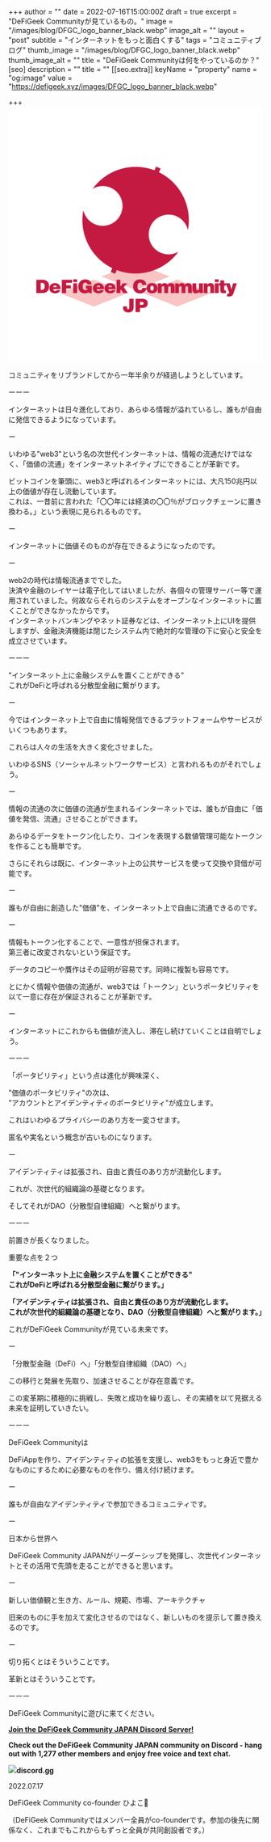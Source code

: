 +++
author = ""
date = 2022-07-16T15:00:00Z
draft = true
excerpt = "DeFiGeek Communityが見ているもの。"
image = "/images/blog/DFGC_logo_banner_black.webp"
image_alt = ""
layout = "post"
subtitle = "インターネットをもっと面白くする"
tags = "コミュニティブログ"
thumb_image = "/images/blog/DFGC_logo_banner_black.webp"
thumb_image_alt = ""
title = "DeFiGeek Communityは何をやっているのか？"
[seo]
description = ""
title = ""
[[seo.extra]]
keyName = "property"
name = "og:image"
value = "https://defigeek.xyz/images/DFGC_logo_banner_black.webp"

+++
![](/images/blog/縦配置ロゴ（背景透過）.png)

コミュニティをリブランドしてから一年半余りが経過しようとしています。

ーーー

インターネットは日々進化しており、あらゆる情報が溢れているし、誰もが自由に発信できるようになっています。

ー

いわゆる"web3"という名の次世代インターネットは、情報の流通だけではなく、「価値の流通」をインターネットネイティブにできることが革新です。

ビットコインを筆頭に、web3と呼ばれるインターネットには、大凡150兆円以上の価値が存在し流動しています。  
これは、一昔前に言われた「〇〇年には経済の〇〇％がブロックチェーンに置き換わる。」という表現に見られるものです。

ー

インターネットに価値そのものが存在できるようになったのです。

ー

web2の時代は情報流通まででした。  
決済や金融のレイヤーは電子化してはいましたが、各個々の管理サーバー等で運用されていました。何故ならそれらのシステムをオープンなインターネットに置くことができなかったからです。  
インターネットバンキングやネット証券などは、インターネット上にUIを提供しますが、金融決済機能は閉じたシステム内で絶対的な管理の下に安心と安全を成立させています。

ーーー

"インターネット上に金融システムを置くことができる"  
これがDeFiと呼ばれる分散型金融に繋がります。

ー

今ではインターネット上で自由に情報発信できるプラットフォームやサービスがいくつもあります。

これらは人々の生活を大きく変化させました。

いわゆるSNS（ソーシャルネットワークサービス）と言われるものがそれでしょう。

ー

情報の流通の次に価値の流通が生まれるインターネットでは、誰もが自由に「価値を発信、流通」させることができます。

あらゆるデータをトークン化したり、コインを表現する数値管理可能なトークンを作ることも簡単です。

さらにそれらは既に、インターネット上の公共サービスを使って交換や貸借が可能です。

ー

誰もが自由に創造した"価値"を、インターネット上で自由に流通できるのです。

ー

情報もトークン化することで、一意性が担保されます。  
第三者に改変されないという保証です。

データのコピーや贋作はその証明が容易です。同時に複製も容易です。

とにかく情報や価値の流通が、web3では「トークン」というポータビリティを以て一意に存在が保証されることが革新です。

ー

インターネットにこれからも価値が流入し、滞在し続けていくことは自明でしょう。

ーーー

「ポータビリティ」という点は進化が興味深く、

"価値のポータビリティ"の次は、  
"アカウントとアイデンティティのポータビリティ"が成立します。

これはいわゆるプライバシーのあり方を一変させます。

匿名や実名という概念が古いものになります。

ー

アイデンティティは拡張され、自由と責任のあり方が流動化します。

これが、次世代的組織論の基礎となります。

そしてそれがDAO（分散型自律組織）へと繋がります。

ーーー

前置きが長くなりました。

重要な点を２つ

**「"インターネット上に金融システムを置くことができる"**  
**これがDeFiと呼ばれる分散型金融に繋がります。」**

**「アイデンティティは拡張され、自由と責任のあり方が流動化します。**  
**これが次世代的組織論の基礎となり、DAO（分散型自律組織）へと繋がります。」**

これがDeFiGeek Communityが見ている未来です。

ー

「分散型金融（DeFi）へ」「分散型自律組織（DAO）へ」

この移行と発展を先取り、加速させることが存在意義です。

この変革期に積極的に挑戦し、失敗と成功を繰り返し、その実績を以て見据える未来を証明していきたい。

ーーー

DeFiGeek Communityは

DeFiAppを作り、アイデンティティの拡張を支援し、web3をもっと身近で豊かなものにするために必要なものを作り、備え付け続けます。

ー

誰もが自由なアイデンティティで参加できるコミュニティです。

ー

日本から世界へ

DeFiGeek Community JAPANがリーダーシップを発揮し、次世代インターネットとその活用で先頭を走ることができると思います。

ー

新しい価値観と生き方、ルール、規範、市場、アーキテクチャ

旧来のものに手を加えて変化させるのではなく、新しいものを提示して置き換えるのです。

ー

切り拓くとはそういうことです。

革新とはそういうことです。

ーーー

DeFiGeek Communityに遊びに来てください。

[**Join the DeFiGeek Community JAPAN Discord Server!**](https://discord.gg/FQYXqVBEnh)

**Check out the DeFiGeek Community JAPAN community on Discord - hang out with 1,277 other members and enjoy free voice and text chat.**

![](https://cdn.discordapp.com/splashes/705052448418693180/384273740545de6783447731b3cd9ea4.jpg?size=512)**discord.gg**

2022\.07.17

DeFiGeek Community co-founder ひよこ🐣

（DeFiGeek Communityではメンバー全員がco-founderです。参加の後先に関係なく、これまでもこれからもずっと全員が共同創設者です。）